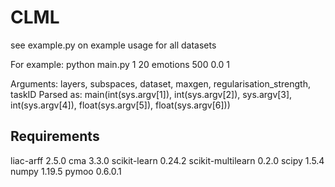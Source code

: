 # CLML

see example.py on example usage for all datasets

For example:
    python main.py 1 20 emotions 500 0.0 1

Arguments: layers, subspaces, dataset, maxgen, regularisation_strength, taskID
Parsed as: main(int(sys.argv[1]), int(sys.argv[2]), sys.argv[3], int(sys.argv[4]), float(sys.argv[5]),
                float(sys.argv[6]))

## Requirements

liac-arff 2.5.0
cma 3.3.0
scikit-learn 0.24.2
scikit-multilearn 0.2.0
scipy 1.5.4
numpy 1.19.5
pymoo 0.6.0.1

